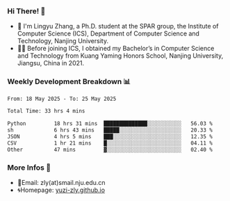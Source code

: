 ### Hi There! 👋 
- 🐳 I'm Lingyu Zhang, a Ph.D. student at the SPAR group, the Institute of Computer Science (ICS), Department of Computer Science and Technology, Nanjing University.
- 🧑‍🎓 Before joining ICS, I obtained my Bachelor’s in Computer Science and Technology from Kuang Yaming Honors School, Nanjing University, Jiangsu, China in 2021.

### Weekly Development Breakdown :bar_chart:

<!--START_SECTION:waka-->

```txt
From: 18 May 2025 - To: 25 May 2025

Total Time: 33 hrs 4 mins

Python         18 hrs 31 mins  ██████████████░░░░░░░░░░░   56.03 %
sh             6 hrs 43 mins   █████░░░░░░░░░░░░░░░░░░░░   20.33 %
JSON           4 hrs 5 mins    ███░░░░░░░░░░░░░░░░░░░░░░   12.35 %
CSV            1 hr 21 mins    █░░░░░░░░░░░░░░░░░░░░░░░░   04.11 %
Other          47 mins         ▓░░░░░░░░░░░░░░░░░░░░░░░░   02.40 %
```

<!--END_SECTION:waka-->

<!--
### Github Contributions :octocat:

![](https://raw.githubusercontent.com/yuzi-zly/yuzi-zly/output/github-contribution-grid-snake.svg)              
-->

### More Infos 📖

- 📧Email: zly(at)smail.nju.edu.cn
- 🌀Homepage: [yuzi-zly.github.io](https://yuzi-zly.github.io/)
